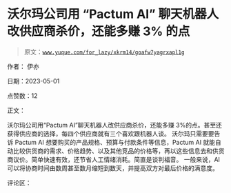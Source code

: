 # 沃尔玛公司用 “Pactum AI” 聊天机器人改供应商杀价，还能多赚 3% 的点

> 原文：[`www.yuque.com/for_lazy/xkrm14/goafw7yagrxapl1g`](https://www.yuque.com/for_lazy/xkrm14/goafw7yagrxapl1g)

作者： 伊亦

日期：2023-05-01

点赞数：12

正文：

沃尔玛公司用“Pactum AI”聊天机器人改供应商杀价，还能多赚 3%的点。甚至还获得供应商的选择，每四个供应商就有三个喜欢跟机器人谈。 沃尔玛只需要要告诉 Pactum AI 想要购买的产品规格、预算与付款条件等信息，Pactum AI 就能自动比较供货商的需求、价格趋势、以及其他竞品的价格等，再以这些信息去和供货商议价。简单快速有效，还节省人工情绪消耗。简直是谈判福音。 一般来说，AI 可以将协商时间由数周甚至数月缩短到数天，并提高双方对最后价格的满意度。

评论区：

